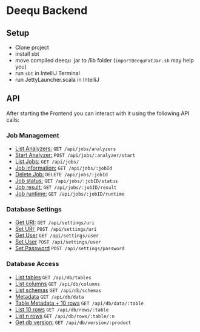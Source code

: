  # Deequ Backend

 ## Setup
 * Clone project
 * install sbt
 * move compiled deequ .jar to /lib folder (`importDeequFatJar.sh` may help you)
 * run `sbt` in IntelliJ Terminal
 * run JettyLauncher.scala in IntelliJ

 ## API
 After starting the Frontend you can interact with it using the following API calls:

 ### Job Management
* [List Analyzers:](./doc/analyzers.md) `GET /api/jobs/analyzers`
* [Start Analyzer:](./doc/analyzer_start.md) `POST /api/jobs/:analyzer/start`
* [List Jobs:](./doc/jobs.md) `GET /api/jobs/`
* [Job information:](./doc/job_information.md) `GET /api/jobs/:jobId`
* [Delete Job:](./doc/job_delete.md) `DELETE /api/jobs/:jobId`
* [Job status:](./doc/job_status.md) `GET /api/jobs/:jobID/status`
* [Job result:](./doc/job_result.md) `GET /api/jobs/:jobID/result`
* [Job runtime:](./doc/job_runtime.md) `GET /api/jobs/:jobID/runtime`

### Database Settings
* [Get URI:](./doc/settings_uri_get.md) `GET /api/settings/uri`
* [Set URI:](./doc/settings_uri_set.md) `POST /api/settings/uri`
* [Get User](./doc/settings_user_get.md) `GET /api/settings/user`
* [Set User](./doc/settings_user_set.md) `POST /api/settings/user`
* [Set Password](./doc/settings_password_set.md) `POST /api/settings/password`

### Database Access
* [List tables](./doc/db_tables.md) `GET /api/db/tables`
* [List columns](./doc/db_columns.md) `GET /api/db/columns`
* [List schemas](./doc/db_schemas.md) `GET /api/db/schemas`
* [Metadata](./doc/db_data.md) `GET /api/db/data`
* [Table Metadata + 10 rows](./doc/db_data_table.md) `GET /api/db/data/:table`
* [List 10 rows](./doc/db_rows_table.md) `GET /api/db/rows/:table`
* [List n rows](./doc/db_rows_table_n.md) `GET /api/db/rows/:table/:n`
* [Get db version:](./doc/db_version_product.md) `GET /api/db/version/:product` 

               
